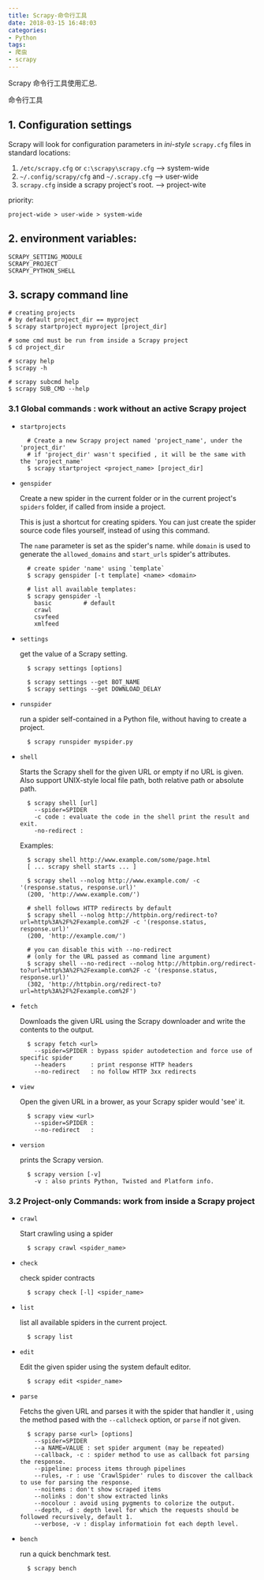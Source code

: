```yaml
---
title: Scrapy-命令行工具
date: 2018-03-15 16:48:03
categories:
- Python
tags:
- 爬虫
- scrapy
---
```

Scrapy 命令行工具使用汇总.
<!-- more -->
命令行工具

## 1. Configuration settings
Scrapy will look for configuration parameters in *ini-style* `scrapy.cfg` files in standard locations:
1. `/etc/scrapy.cfg` or `c:\scrapy\scrapy.cfg` --> system-wide
2. `~/.config/scrapy/cfg` and `~/.scrapy.cfg` --> user-wide
3. `scrapy.cfg` inside a scrapy project's root. --> project-wite

priority:
    
    project-wide > user-wide > system-wide

## 2. environment variables:
    
    SCRAPY_SETTING_MODULE
    SCRAPY_PROJECT
    SCRAPY_PYTHON_SHELL

## 3. scrapy command line
    
    # creating projects 
    # by default project_dir == myproject
    $ scrapy startproject myproject [project_dir]

    # some cmd must be run from inside a Scrapy project
    $ cd project_dir

    # scrapy help
    $ scrapy -h

    # scrapy subcmd help
    $ scrapy SUB_CMD --help

### 3.1 Global commands : work without an active Scrapy project

- `startprojects`
        
        # Create a new Scrapy project named 'project_name', under the 'project_dir'
        # if 'project_dir' wasn't specified , it will be the same with the 'project_name'
        $ scrapy startproject <project_name> [project_dir]

- `genspider`

    Create a new spider in the current folder or in the current project's `spiders` folder, if called from inside a project.

    This is just a shortcut for creating spiders. You can just create the spider source code files yourself, instead of using this command.

    The `name` parameter is set as the spider's name. while `domain` is used to generate the `allowed_domains` and `start_urls` spider's attributes.
        
        # create spider 'name' using `template`
        $ scrapy genspider [-t template] <name> <domain>

        # list all available templates:
        $ scrapy genspider -l
          basic         # default
          crawl
          csvfeed
          xmlfeed

- `settings`
    
    get the value of a Scrapy setting.

        $ scrapy settings [options]

        $ scrapy settings --get BOT_NAME
        $ scrapy settings --get DOWNLOAD_DELAY

- `runspider`
    
    run a spider self-contained in a Python file, without having to create a project.

        $ scrapy runspider myspider.py

- `shell`
    
    Starts the Scrapy shell for the given URL or empty if no URL is given. Also support UNIX-style local file path, both relative path or absolute path.

        $ scrapy shell [url]
          --spider=SPIDER
          -c code : evaluate the code in the shell print the result and exit.
          -no-redirect : 

    Examples:

        $ scrapy shell http://www.example.com/some/page.html
        [ ... scrapy shell starts ... ]

        $ scrapy shell --nolog http://www.example.com/ -c '(response.status, response.url)'
        (200, 'http://www.example.com/')

        # shell follows HTTP redirects by default
        $ scrapy shell --nolog http://httpbin.org/redirect-to?url=http%3A%2F%2Fexample.com%2F -c '(response.status, response.url)'
        (200, 'http://example.com/')

        # you can disable this with --no-redirect
        # (only for the URL passed as command line argument)
        $ scrapy shell --no-redirect --nolog http://httpbin.org/redirect-to?url=http%3A%2F%2Fexample.com%2F -c '(response.status, response.url)'
        (302, 'http://httpbin.org/redirect-to?url=http%3A%2F%2Fexample.com%2F')

- `fetch`

    Downloads the given URL using the Scrapy downloader and write the contents to the output.

        $ scrapy fetch <url>
          --spider=SPIDER : bypass spider autodetection and force use of specific spider
          --headers       : print response HTTP headers
          --no-redirect   : no follow HTTP 3xx redirects

- `view`
    
    Open the given URL in a brower, as your Scrapy spider would 'see' it.

        $ scrapy view <url>
          --spider=SPIDER :
          --no-redirect   : 

- `version` 
    
    prints the Scrapy version.

        $ scrapy version [-v]
          -v : also prints Python, Twisted and Platform info.

### 3.2 Project-only Commands: work from inside a Scrapy project

- `crawl`
    
    Start crawling using a spider

        $ scrapy crawl <spider_name>

- `check`
    
    check spider contracts

        $ scrapy check [-l] <spider_name>

- `list`
    
    list all available spiders in the current project.

        $ scrapy list

- `edit`
    
    Edit the given spider using the system default editor.

        $ scrapy edit <spider_name>

- `parse`
    
    Fetchs the given URL and parses it with the spider that handler it , using the method pased with the `--callcheck` option, or `parse` if not given.

        $ scrapy parse <url> [options]
          --spider=SPIDER
          --a NAME=VALUE : set spider argument (may be repeated)
          --callback, -c : spider method to use as callback fot parsing the response.
          --pipeline: process items through pipelines
          --rules, -r : use 'CrawlSpider' rules to discover the callback to use for parsing the response.
          --noitems : don't show scraped items
          --nolinks : don't show extracted links
          --nocolour : avoid using pygments to colorize the output.
          --depth, -d : depth level for which the requests should be followed recursively, default 1.
          --verbose, -v : display informatioin fot each depth level.

- `bench`
    
    run a quick benchmark test.

        $ scrapy bench